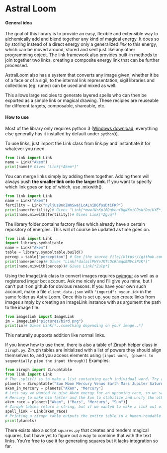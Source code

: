 # Astral Loom
#### General idea
The goal of this library is to provide an easy, flexible and extensible way to alchemically add and blend together any kind of magical energy. It does so by storing instead of a direct energy only a generalized *link* to this energy, which can be moved around, stored and sent just like any other programming object. The link framework also provides built-in methods to join together two links, creating a composite energy link that can be further processed.

AstralLoom also has a system that converts any image given, whether it be of a face or of a sigil, to the internal link representation; sigil libraries and collections (eg. runes) can be used and mixed as well.

This allows large recipies to generate layered spells who can then be exported as a simple link or magical drawing. These recipies are reuseable for different targets, composable, shareable, etc.

#### How to use
Most of the library only requires python 3 ([Windows download](https://www.python.org/downloads/windows/), everything else generally has it installed by default under `python3`).

To use links, just import the Link class from link.py and instantiate it for whatever you need
```python
from link import Link
name = Link("Akem")
print(name)# Gives "Link[*Akem*]"
```
You can merge links simply by adding them together. Adding them will always push **the smaller link onto the larger link**. If you want to specify which link goes on top of which, use .mixwith().
```python
from link import Link
name = Link("Akem")
fertility = Link("nyljUzBnoZWmSwajLcALniDGfosDtiFKP")
print(name+fertility)# Gives "Link[*mwwfNrKplRDqVenfUgNXmiCOsktDoiUYE*]"
print(name.mixwith(fertility))# Gives Link[*Zgvq*]
```
The library folder contains factory files which already have a certain repository of energies. This will of course be updated as time goes on.
```python
from link import Link
import library.symboltable
name = Link("Akem")
table = library.symboltable.build()
percep = table["perception"] # See [the source file](https://github.com/Nydrath/AstralLoom/blob/master/library/symboltable.py) or use a for loop to see what is available
print(name+percep)# Gives "Link[*dalailPHYeJKTcDcRhmqdBNVciPzK*]"
print(name.mixwith(percep))# Gives Link[*Zulp*]
```

Using the ImageLink class to convert images requires [pyimgur](https://github.com/Damgaard/PyImgur) as well as a registered imgur bot account. Ask me nicely and I'll give you mine, but I can't put it on github for obvious reasons. If you have your own such account, make a file `client_data.json` with `"imgurid": <your id>` in the same folder as AstralLoom.
Once this is set up, you can create links from images simply by creating an ImageLink instance with as argument the path to the image file.
```python
from imagelink import ImageLink
im = ImageLink("pictures/bird.png")
print(im)# Gives Link[*..something depending on your image..*]
```
This naturally supports addition like normal links.

If you know how to use them, there is also a table of Ziruph helper class in `ziruph.py`.
Ziruph tables are initialized with a list of powers they should align themselves to, and you access elements using `[input word, (powers to sequentially pipe the input through)]`
Examples:
```python
from ziruph import Ziruphtable
from link import Link
# The .split() is to make a list containing each individual word. Try and print it.
planets = Ziruphtable("Sun Moon Mercury Venus Earth Mars Jupiter Saturn".split())
akem_in_mercury = planets["Akem", "Mercury"]
# Lets say we wanted to give Akem energy for an upcoming race, so we say Mars energy to fuel it,
# Mercury to make him faster and the Sun to stabilize and unify the other two
akem_race = planets["Akem", ("Mars", "Mercury", "Sun")]
# Ziruph tables return a string, but if we wanted to make a link out of it all we'd need to do is wrap it in a new instance
spell_link = Link(akem_race)
# Printing a ziruph table outputs the entire table in a human-readable form
print(planets)
```

There exists also a script `squares.py` that creates and renders magical squares, but I have yet to figure out a way to combine that with the text links. You're free to use it for generating squares but it lacks integration so far.
